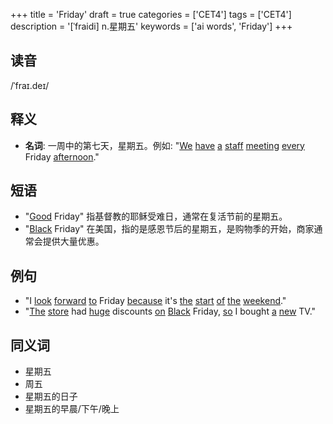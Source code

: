 +++
title = 'Friday'
draft = true
categories = ['CET4']
tags = ['CET4']
description = '[ˈfraidi] n.星期五'
keywords = ['ai words', 'Friday']
+++

## 读音
/ˈfraɪ.deɪ/

## 释义
- **名词**: 一周中的第七天，星期五。例如: "[We](/zh/post/we/) [have](/zh/post/have/) [a](/zh/post/a/) [staff](/zh/post/staff/) [meeting](/zh/post/meeting/) [every](/zh/post/every/) Friday [afternoon](/zh/post/afternoon/)."

## 短语
- "[Good](/zh/post/good/) Friday" 指基督教的耶稣受难日，通常在复活节前的星期五。
- "[Black](/zh/post/black/) Friday" 在美国，指的是感恩节后的星期五，是购物季的开始，商家通常会提供大量优惠。

## 例句
- "I [look](/zh/post/look/) [forward](/zh/post/forward/) [to](/zh/post/to/) Friday [because](/zh/post/because/) it's [the](/zh/post/the/) [start](/zh/post/start/) [of](/zh/post/of/) [the](/zh/post/the/) [weekend](/zh/post/weekend/)."
- "[The](/zh/post/the/) [store](/zh/post/store/) had [huge](/zh/post/huge/) discounts [on](/zh/post/on/) [Black](/zh/post/black/) Friday, [so](/zh/post/so/) I bought [a](/zh/post/a/) [new](/zh/post/new/) TV."

## 同义词
- 星期五
- 周五
- 星期五的日子
- 星期五的早晨/下午/晚上
